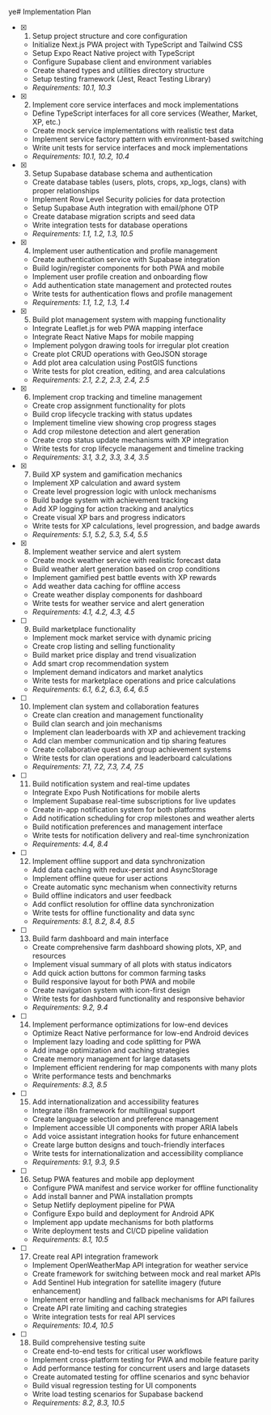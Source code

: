 ye# Implementation Plan

- [x] 1. Setup project structure and core configuration
  - Initialize Next.js PWA project with TypeScript and Tailwind CSS
  - Setup Expo React Native project with TypeScript
  - Configure Supabase client and environment variables
  - Create shared types and utilities directory structure
  - Setup testing framework (Jest, React Testing Library)
  - _Requirements: 10.1, 10.3_

- [x] 2. Implement core service interfaces and mock implementations
  - Define TypeScript interfaces for all core services (Weather, Market, XP, etc.)
  - Create mock service implementations with realistic test data
  - Implement service factory pattern with environment-based switching
  - Write unit tests for service interfaces and mock implementations
  - _Requirements: 10.1, 10.2, 10.4_

- [x] 3. Setup Supabase database schema and authentication
  - Create database tables (users, plots, crops, xp_logs, clans) with proper relationships
  - Implement Row Level Security policies for data protection
  - Setup Supabase Auth integration with email/phone OTP
  - Create database migration scripts and seed data
  - Write integration tests for database operations
  - _Requirements: 1.1, 1.2, 1.3, 10.5_

- [x] 4. Implement user authentication and profile management
  - Create authentication service with Supabase integration
  - Build login/register components for both PWA and mobile
  - Implement user profile creation and onboarding flow
  - Add authentication state management and protected routes
  - Write tests for authentication flows and profile management
  - _Requirements: 1.1, 1.2, 1.3, 1.4_

- [x] 5. Build plot management system with mapping functionality
  - Integrate Leaflet.js for web PWA mapping interface
  - Integrate React Native Maps for mobile mapping
  - Implement polygon drawing tools for irregular plot creation
  - Create plot CRUD operations with GeoJSON storage
  - Add plot area calculation using PostGIS functions
  - Write tests for plot creation, editing, and area calculations
  - _Requirements: 2.1, 2.2, 2.3, 2.4, 2.5_

- [x] 6. Implement crop tracking and timeline management
  - Create crop assignment functionality for plots
  - Build crop lifecycle tracking with status updates
  - Implement timeline view showing crop progress stages
  - Add crop milestone detection and alert generation
  - Create crop status update mechanisms with XP integration
  - Write tests for crop lifecycle management and timeline tracking
  - _Requirements: 3.1, 3.2, 3.3, 3.4, 3.5_

- [x] 7. Build XP system and gamification mechanics
  - Implement XP calculation and award system
  - Create level progression logic with unlock mechanisms
  - Build badge system with achievement tracking
  - Add XP logging for action tracking and analytics
  - Create visual XP bars and progress indicators
  - Write tests for XP calculations, level progression, and badge awards
  - _Requirements: 5.1, 5.2, 5.3, 5.4, 5.5_

- [x] 8. Implement weather service and alert system
  - Create mock weather service with realistic forecast data
  - Build weather alert generation based on crop conditions
  - Implement gamified pest battle events with XP rewards
  - Add weather data caching for offline access
  - Create weather display components for dashboard
  - Write tests for weather service and alert generation
  - _Requirements: 4.1, 4.2, 4.3, 4.5_

- [ ] 9. Build marketplace functionality
  - Implement mock market service with dynamic pricing
  - Create crop listing and selling functionality
  - Build market price display and trend visualization
  - Add smart crop recommendation system
  - Implement demand indicators and market analytics
  - Write tests for marketplace operations and price calculations
  - _Requirements: 6.1, 6.2, 6.3, 6.4, 6.5_

- [ ] 10. Implement clan system and collaboration features
  - Create clan creation and management functionality
  - Build clan search and join mechanisms
  - Implement clan leaderboards with XP and achievement tracking
  - Add clan member communication and tip sharing features
  - Create collaborative quest and group achievement systems
  - Write tests for clan operations and leaderboard calculations
  - _Requirements: 7.1, 7.2, 7.3, 7.4, 7.5_

- [ ] 11. Build notification system and real-time updates
  - Integrate Expo Push Notifications for mobile alerts
  - Implement Supabase real-time subscriptions for live updates
  - Create in-app notification system for both platforms
  - Add notification scheduling for crop milestones and weather alerts
  - Build notification preferences and management interface
  - Write tests for notification delivery and real-time synchronization
  - _Requirements: 4.4, 8.4_

- [ ] 12. Implement offline support and data synchronization
  - Add data caching with redux-persist and AsyncStorage
  - Implement offline queue for user actions
  - Create automatic sync mechanism when connectivity returns
  - Build offline indicators and user feedback
  - Add conflict resolution for offline data synchronization
  - Write tests for offline functionality and data sync
  - _Requirements: 8.1, 8.2, 8.4, 8.5_

- [ ] 13. Build farm dashboard and main interface
  - Create comprehensive farm dashboard showing plots, XP, and resources
  - Implement visual summary of all plots with status indicators
  - Add quick action buttons for common farming tasks
  - Build responsive layout for both PWA and mobile
  - Create navigation system with icon-first design
  - Write tests for dashboard functionality and responsive behavior
  - _Requirements: 9.2, 9.4_

- [ ] 14. Implement performance optimizations for low-end devices
  - Optimize React Native performance for low-end Android devices
  - Implement lazy loading and code splitting for PWA
  - Add image optimization and caching strategies
  - Create memory management for large datasets
  - Implement efficient rendering for map components with many plots
  - Write performance tests and benchmarks
  - _Requirements: 8.3, 8.5_

- [ ] 15. Add internationalization and accessibility features
  - Integrate i18n framework for multilingual support
  - Create language selection and preference management
  - Implement accessible UI components with proper ARIA labels
  - Add voice assistant integration hooks for future enhancement
  - Create large button designs and touch-friendly interfaces
  - Write tests for internationalization and accessibility compliance
  - _Requirements: 9.1, 9.3, 9.5_

- [ ] 16. Setup PWA features and mobile app deployment
  - Configure PWA manifest and service worker for offline functionality
  - Add install banner and PWA installation prompts
  - Setup Netlify deployment pipeline for PWA
  - Configure Expo build and deployment for Android APK
  - Implement app update mechanisms for both platforms
  - Write deployment tests and CI/CD pipeline validation
  - _Requirements: 8.1, 10.5_

- [ ] 17. Create real API integration framework
  - Implement OpenWeatherMap API integration for weather service
  - Create framework for switching between mock and real market APIs
  - Add Sentinel Hub integration for satellite imagery (future enhancement)
  - Implement error handling and fallback mechanisms for API failures
  - Create API rate limiting and caching strategies
  - Write integration tests for real API services
  - _Requirements: 10.4, 10.5_

- [ ] 18. Build comprehensive testing suite
  - Create end-to-end tests for critical user workflows
  - Implement cross-platform testing for PWA and mobile feature parity
  - Add performance testing for concurrent users and large datasets
  - Create automated testing for offline scenarios and sync behavior
  - Build visual regression testing for UI components
  - Write load testing scenarios for Supabase backend
  - _Requirements: 8.2, 8.3, 10.5_